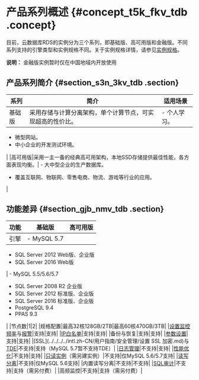 # 产品系列概述 {#concept_t5k_fkv_tdb .concept}

目前，云数据库RDS的实例分为三个系列，即基础版、高可用版和金融版。不同系列支持的引擎类型和实例规格不同。关于实例规格详情，请参见[实例规格](intl.zh-CN/产品简介/实例规格.md#)。

**说明：** 金融版实例暂时仅在中国地域内开放使用

## 产品系列简介 {#section_s3n_3kv_tdb .section}

|系列|简介|适用场景|
|--|--|----|
|基础版|采用存储与计算分离架构，单个计算节点，可实现超高的性价比。| -   个人学习。
-   微型网站。
-   中小企业的开发测试环境。

 |
|高可用版|采用一主一备的经典高可用架构，本地SSD存储提供最佳性能，各方面表现均衡。| -   大中型企业的生产数据库。
-   覆盖互联网、物联网、零售电商、物流、游戏等行业的应用。

 |

## 功能差异 {#section_gjb_nmv_tdb .section}

|功能|基础版|高可用版|
|--|---|----|
|引擎| -   MySQL 5.7
-   SQL Server 2012 Web版、企业版
-   SQL Server 2016 Web版

 | -   MySQL 5.5/5.6/5.7
-   SQL Server 2008 R2 企业版
-   SQL Server 2012 标准版、企业版
-   SQL Server 2016 标准版、企业版
-   PostgreSQL 9.4
-   PPAS 9.3

 |
|节点数|1|2|
|规格配置|最高32核128GB/2TB|最高60核470GB/3TB|
|[设置监控频率](../../../../intl.zh-CN/用户指南/监控与报警/设置监控频率.md)与[报警](../../../../intl.zh-CN/用户指南/监控与报警/设置报警规则.md)|支持|支持|
|[IP白名单](../../../../intl.zh-CN/用户指南/安全管理/设置白名单.md)|支持|支持|
|备份与恢复|支持|支持|
|[参数设置](../../../../intl.zh-CN/用户指南/实例管理/设置实例参数/使用控制台设置参数.md)|支持|支持|
|[SSL](../../../../intl.zh-CN/用户指南/安全管理/设置 SSL 加密.md)与[TDE](../../../../intl.zh-CN/用户指南/安全管理/设置透明数据加密.md)|不支持|支持（MySQL 5.7暂不支持TDE）|
|[日志管理](../../../../intl.zh-CN/用户指南/日志管理.md)|不支持|支持|
|[性能优化](../../../../intl.zh-CN/用户指南/性能优化.md)|不支持|支持|
|[只读实例](../../../../intl.zh-CN/快速入门MySQL版/扩展实例/只读实例/只读实例简介.md)（需另建实例）|不支持|仅MySQL 5.6/5.7支持|
|[读写分离](../../../../intl.zh-CN/用户指南/读写分离/读写分离简介.md)|不支持|仅MySQL 5.6支持|
|内置读写分离|不支持|不支持|
|[SQL审计](../../../../intl.zh-CN/用户指南/安全管理/SQL审计.md)|不支持|支持（需另付费）|
|高频监控|不支持|支持（需另付费）|

